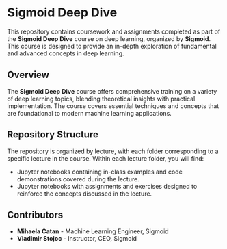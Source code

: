 # Sigmoid Deep Dive

This repository contains coursework and assignments completed as part of the **Sigmoid Deep Dive** course on deep learning, organized by **Sigmoid**. This course is designed to provide an in-depth exploration of fundamental and advanced concepts in deep learning.

## Overview

The **Sigmoid Deep Dive** course offers comprehensive training on a variety of deep learning topics, blending theoretical insights with practical implementation. The course covers essential techniques and concepts that are foundational to modern machine learning applications.

## Repository Structure

The repository is organized by lecture, with each folder corresponding to a specific lecture in the course. Within each lecture folder, you will find:

- Jupyter notebooks containing in-class examples and code demonstrations covered during the lecture.
- Jupyter notebooks with assignments and exercises designed to reinforce the concepts discussed in the lecture.


## Contributors

- **Mihaela Catan** - Machine Learning Engineer, Sigmoid
- **Vladimir Stojoc** - Instructor, CEO, Sigmoid
